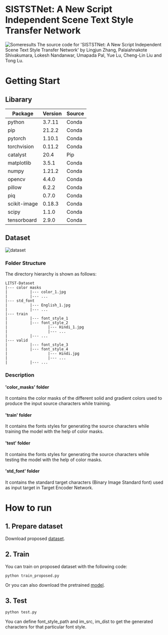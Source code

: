 # SISTSTNet: A New Script Independent Scene Text Style Transfer Network
![Someresults](/SISTSTNet/pics/someresults.png)
The source code for 'SISTSTNet: A New Script Independent Scene Text Style Transfer Network' by Lingjun Zhang, Palaiahnakote Shivakumara, Lokesh Nandanwar, Umapada Pal, Yue Lu, Cheng-Lin Liu and Tong Lu. 
# Getting Start
## Libarary
| Package |	Version | Source |
| ------- | ------- | ------ |
| python | 3.7.11 | Conda |
| pip | 21.2.2 | Conda |
| pytorch | 1.10.1 | Conda |
| torchvision | 0.11.2 | Conda |
| catalyst | 20.4 | Pip |
| matplotlib | 3.5.1 | Conda |
| numpy | 1.21.2 | Conda |
| opencv | 4.4.0 | Conda |
| pillow | 6.2.2 | Conda |
| piq | 0.7.0 | Conda |
| scikit-image | 0.18.3 | Conda |
| scipy | 1.1.0 | Conda |
| tensorboard | 2.9.0 | Conda |

## Dataset
![dataset](SISTSTNet/pics/Proposed_dataset.png)
### Folder Structure
The directory hierarchy is shown as follows: 
```
LITST-Dataset
|--- color masks
|          |--- color_1.jpg
|          |--- ...
|--- std_font
|          |--- English_1.jpg
|          |--- ...
|--- train
|          |--- font_style_1
|          |--- font_style_2
|                  |--- Hindi_1.jpg
|                  |--- ...
|          |--- ...
|--- valid
|          |--- font_style_3
|          |--- font_style_4
|                  |--- Hindi.jpg
|                  |--- ...
|          |--- ...
```
### Description
#### 'color_masks' folder 
It contains the color masks of the different solid and gradient colors used to produce the input source characters while training.
#### 'train' folder 
It contains the fonts styles for generating the source characters while training the model with the help of color masks.
#### 'test' folder 
It contains the fonts styles for generating the source characters while testing the model with the help of color masks.
#### 'std_font' folder 
It contains the standard target characters (Binary Image Standard font) used as input target in Target Encoder Network.

# How to run
## 1. Prepare dataset
Download proposed [dataset](https://drive.google.com/file/d/1K2evs9p3VLeKGWgPJkV-AahD1J5NOZLp/view?usp=sharing). 
## 2. Train
You can train on proposed dataset with the following code:
```
python train_proposed.py
```
Or you can also download the pretrained [model](https://drive.google.com/file/d/1XXwCE7tmMyELIKp4cRAo7b-DG0LN2I7z/view?usp=sharing).
## 3. Test
```
python test.py
```
You can define font_style_path and im_src, im_dist to get the generated characters for that particular font style.
